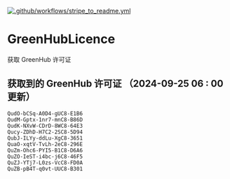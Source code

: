 [![.github/workflows/stripe_to_readme.yml](https://github.com/zjx-kimi/GreenHubLicence/actions/workflows/stripe_to_readme.yml/badge.svg)](https://github.com/zjx-kimi/GreenHubLicence/actions/workflows/stripe_to_readme.yml)
# GreenHubLicence
获取 GreenHub 许可证
## 获取到的 GreenHub 许可证 （2024-09-25 06 : 00 更新）
```
QudO-bCSq-A0D4-gUC8-E1B6
QudM-Gptx-1nr7-mnC8-B86D
QudK-NXvW-CDrD-8WC8-64E3
Qucy-ZDhD-H7C2-2SC8-5D94
QubJ-ILYy-ddLu-XgC8-3651
QuaO-xqtV-TvLh-2eC8-296E
QuZm-Ohc6-PYI5-B1C8-D6A6
QuZO-IeST-i4bc-j6C8-46F5
QuZJ-YTj7-L0zs-VcC8-FD0A
QuZB-pB4T-q0vt-UUC8-B301
```
